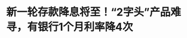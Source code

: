 <!DOCTYPE html>
<html lang="zh-CN">

<head>
    
<title>新一轮存款降息将至！“2字头”产品难寻，有银行1个月利率降4次_腾讯新闻</title>
<meta name="keywords" content="存款利率,降息,利率,存款,贷款利率,月利率,时代财经,村镇银行">
<meta name="description" content="本文来源：时代财经 作者：周梦梅市场已经在预期，新一轮存款降息将加速到来。“赶紧锁定（存款）利率，贷款利率下调，存款利率下调也快了”“2字头的存款产品，且存且珍惜” “降准降息后，存款利率怕又要新低了，哪家银行有利率高点的存款产品”……近日，时代财经注意到，有不少资金中介、银行工作人员、储户在朋友圈、...">
<meta name="author" content="腾讯网">
<meta name="copyright" content="Copyright 1998 - 2025 Tencent. All Rights Reserved">
<meta property="og:type" content="news" />

<meta property="og:title" content="新一轮存款降息将至！“2字头”产品难寻，有银行1个月利率降4次_腾讯新闻" />
<meta property="og:description" content="本文来源：时代财经 作者：周梦梅市场已经在预期，新一轮存款降息将加速到来。“赶紧锁定（存款）利率，贷款利率下调，存款利率下调也快了”“2字头的存款产品，且存且珍惜” “降准降息后，存款利率怕又要新低了，哪家银行有利率高点的存款产品”……近日，时代财经注意到，有不少资金中介、银行工作人员、储户在朋友圈、..." />
<meta property="og:url" content="https://news.qq.com/rain/a/20250512A0646C00" />
<meta property="og:image" content="https://inews.gtimg.com/news_ls/OzytP0Y07wsEGSJhh9Oy1Mj6Oa33bHBNjoZ-g0ROBB1e8AA_640330/0" />
<meta property="article:author" content="时代财经" />
<meta property="article:published_time" content="2025-05-12 19:02:29" />
<meta property="category" content="finance" />

<meta name="baidu-site-verification" content="jJeIJ5X7pP" />
    <meta charset="utf-8" />
<meta http-equiv="X-UA-Compatible" content="IE=Edge" />
<meta name="viewport" content="width=device-width, initial-scale=1, shrink-to-fit=no" />
<link rel="dns-prefetch" href="mat1.gtimg.com">
<link rel="dns-prefetch" href="i.news.qq.com">
<link rel="shortcut icon" href="https://mat1.gtimg.com/qqcdn/qqindex2021/favicon.ico">
<script nomodule="true" src="https://mat1.gtimg.com/qqcdn/qqindex2021/common-static/20240515201444/core3-37-1.min.js"></script>
<script>
  try {
    if (!window.IntersectionObserver) {
      var observerScript = document.createElement('script');
      observerScript.src = "https://mat1.gtimg.com/qqcdn/qqindex2021/common-static/20241024141058/intersection-observer-polyfill.js";
      document.head.appendChild(observerScript);
    }
  } catch (error) {}
</script>

<script>
  try {
    if (!Element.prototype.scrollTo) {
      var scrollScript = document.createElement('script');
      scrollScript.src = "https://mat1.gtimg.com/qqcdn/qqindex2021/common-static/20241025153001/scroll-behavior-polyfill.js";
      document.head.appendChild(scrollScript);
    }
  } catch (error) {}
</script>
<script>
  try {
    if ('scrollRestoration' in window.history) {
      window.history.scrollRestoration = 'manual';
    }
    window.isPcClient = Boolean(window.electron) && (
      window.navigator.userAgent.indexOf('pc-client') > 0 ||
      window.navigator.userAgent.indexOf('TencentNews') > 0
    );
  } catch {}
</script>
<script>
  try {
    if (window.isPcClient) {
      var bodyStyle = document.createElement('style');
      bodyStyle.innerText = 'body{ zoom: 0.95 }';
      document.head.appendChild(bodyStyle);
    }
  } catch {}
</script>
<script>
  window.DATA = {"url":"https://view.inews.qq.com/a/20250512A0646C00","article_id":"20250512A0646C00","article_type":"0","title":"新一轮存款降息将至！“2字头”产品难寻，有银行1个月利率降4次","desc":"本文来源：时代财经 作者：周梦梅市场已经在预期，新一轮存款降息将加速到来。“赶紧锁定（存款）利率，贷款利率下调，存款利率下调也快了”“2字头的存款产品，且存且珍惜” “降准降息后，存款利率怕又要新低了，哪家银行有利率高点的存款产品”……近日，时代财经注意到，有不少资金中介、银行工作人员、储户在朋友圈、...","iNewsRecommendLevel":1,"abstract":"本文来源：时代财经 作者：周梦梅市场已经在预期，新一轮存款降息将加速到来。“赶紧锁定（存款）利率，贷款利率下调，存款利率下调也快了”“2字头的存款产品，且存且珍惜” “降准降息后，存款利率怕又要新低了，哪家银行有利率高点的存款产品”……近日，时代财经注意到，有不少资金中介、银行工作人员、储户在朋友圈、...","catalog1":"finance","ad_channel_sign":"finance","introduction":"","media":"时代财经","media_id":"5504072","pubtime":"2025-05-12 19:02:29","comment_id":"8411202274","political":0,"cmsId":"20250512A0646C00","cms_id":"20250512A0646C00","closeAllAd":0,"closeAllFavorite":false,"originContent":{"directory":{"ai_list":null,"enable":2,"list":null},"key_points_show":["新一轮存款降息即将到来，市场预测将在二季度开启。","目前，国有大行和股份行的“2”字头存款利率产品已基本消失，利率再下调将加速向“1”字头时代迈进。","由于高息存款产品难寻，储户纷纷寻求更高利率的存款产品，存款特种兵加速出动。","4月以来，已有超30家中小银行公告降息，其中民营银行自4月初以来存款利率接连调整4次。","专家指出，本轮中小银行利率下调并非新一轮存款利率下调的先兆，而是去年第二轮降息的延续。"],"text":"\u003cdiv class=\"rich_media_content\"\u003e\u003c!--NO_AD_ERROR_5_2I1--\u003e\u003cp\u003e本文来源：时代财经 作者：周梦梅\u003c/p\u003e\u003cp\u003e市场已经在预期，新一轮存款降息将加速到来。\u003c/p\u003e\u003cp\u003e“赶紧锁定（存款）利率，贷款利率下调，存款利率下调也快了” “2字头的存款产品，且存且珍惜” “降准降息后，存款利率怕又要新低了，哪家银行有利率高点的存款产品”……近日，时代财经注意到，有不少资金中介、银行工作人员、储户在朋友圈、社交平台热议。\u003c!--NO_AD_0--\u003e\u003c!--EOP_0--\u003e\u003c/p\u003e\u003c!--PARAGRAPH_0--\u003e\u003cp\u003e风雨欲来，“存款特种兵”也加速出动。来自广东珠海的李琳（化名）近日也听到降息的风声，她了解到广东惠州某村镇银行有存款利率超2.5%的定存产品，她告诉时代财经，“周末打算过去一趟，存一部分钱。”\u003c/p\u003e\u003cp\u003e新一轮的降息已经在路上。\u003c/p\u003e\u003cp\u003e5月7日，央行行长潘功胜在国新办新闻发布会上宣布，7天期逆回购利率下调，预计将带动贷款市场报价利率（\u003c!--VERTICAL_CARD_BEGIN_0--\u003eLPR\u003c!--VERTICAL_CARD_END_0--\u003e）同步下行约0.1个百分点，还将通过利率自律机制引导商业银行下调存款利率，强化利率协同。\u003c/p\u003e\u003cp class=\"qqnews_image_desc\" style=\"color: #666; font-size: 14px; text-align: center\"\u003e \u003c!--IMG_0--\u003e 来源于：图虫创意 \u003c/p\u003e\u003cp class=\"time-article-subtitle\"\u003e\u003cstrong\u003e储户焦虑，“2”字头存款产品难寻\u003c/strong\u003e\u003c/p\u003e\u003cp\u003e“预计很快就会有新一轮存款挂牌利率的整体性下调。”资金中介王海（化名）告诉时代财经，他了解到，最快5月中旬至5月底，新一轮的降息就会从国有大行开启。\u003c/p\u003e\u003cp\u003e不过，银行工作人员表示尚未收到通知。“总的来看，存款利率目前是下降趋势。但最新一轮存款利率下调时间，目前还没确切消息。”多名银行客户经理告诉时代财经。\u003c/p\u003e\u003cp\u003e而多名市场人士预期，新一轮存款利率下调或在二季度开启。\u003c/p\u003e\u003cp\u003e\u003c!--SECURE_LINK_BEGIN_0--\u003e中信证券\u003c!--SECURE_LINK_END_0--\u003e研究团队研报指出，“从存款降息的时间规律来看，我们认为2025年二、三季度，市场很可能再度迎来存款利率调整”。招联首席研究员董希淼则进一步向时代财经表示，预计新一轮存款利率下调将于5月底或6月初开启，下调幅度在10—25个基点。\u003c!--NO_AD_1--\u003e\u003c!--EOP_1--\u003e\u003c/p\u003e\u003c!--PARAGRAPH_1--\u003e\u003cp\u003e中国邮政储蓄银行研究员娄飞鹏向时代财经分析称，目前银行业净息差处于低位。若贷款利率再一步降低，为稳定银行净息差，降低\u003c!--VERTICAL_CARD_BEGIN_1--\u003e实体经济\u003c!--VERTICAL_CARD_END_1--\u003e融资成本，提高银行服务实体经济的可持续性，需要降低银行负债成本，而存款是银行重要的负债来源，因此需要降低存款利率。\u003c!--NO_AD_2--\u003e\u003c!--EOP_2--\u003e\u003c/p\u003e\u003c!--PARAGRAPH_2--\u003e\u003cp\u003e需要注意的是，目前市场上，国有大行、股份行“2”字头的存款利率产品已基本见不到踪迹。若利率再一步下调，存款产品利率则加速向“1”字头时代迈进。\u003c/p\u003e\u003cp\u003e以三年期和五年期\u003c!--SECURE_LINK_BEGIN_1--\u003e整存整取\u003c!--SECURE_LINK_END_1--\u003e(存款)挂牌利率来看，六大国有行分别为1.50%、1.55%;\u003c!--SECURE_LINK_BEGIN_2--\u003e招商银行\u003c!--SECURE_LINK_END_2--\u003e、\u003c!--SECURE_LINK_BEGIN_3--\u003e华夏银行\u003c!--SECURE_LINK_END_3--\u003e、\u003c!--SECURE_LINK_BEGIN_4--\u003e平安银行\u003c!--SECURE_LINK_END_4--\u003e等股份行的三年期存款利率则多在1.50%-1.80%之间，五年期存款利率多在1.55%-1.85%之间。\u003c/p\u003e\u003cp\u003e融360数字科技研究院发布监测数据则显示，2025年3月，银行整存整取存款中，除了3年期平均利率为2.042%，剩下皆为“1”字头，如1年期平均利率为1.566%，2年期平均利率为1.666%，5年期平均利率为1.883%。\u003c/p\u003e\u003cp\u003e储户直呼，高息存款产品“难抢”。\u003c/p\u003e\u003cp\u003e“现在想找个年利率超2.7%的三年期存款，简直比抢限量款包包还难！我最近刷遍各大银行APP发现，不少中小银行的三年期存款利率都跌破2.5%。”李琳告诉时代财经。\u003c/p\u003e\u003cp\u003e时代财经了解到，近期有部分民营银行的高息存款产品，开启了限额模式。某民营银行的客户经理向时代财经表示，该行一款3年期的存款产品，年利率为2.6%，只能购买一次，限购15万。\u003c/p\u003e\u003cp\u003e高息存款产品难寻，叠加新一降息潮预期，存款特种兵加速出击。\u003c/p\u003e\u003cp\u003e “我打算最近去隔壁市的一家农商银行存钱，5年期存款利率可以达到2.7%，这样的利率还是通过客户经理特殊渠道申请到的。”王敏（化名）近期有一笔50万的大额存单即将到期，听到存款利率即将再次下调的风声，他四处打听哪家银行存款利率更高。\u003c/p\u003e\u003cp\u003e在王敏所在的存钱分享交流群里，来自五湖四海的储户分享各自存钱心得和攻略，但是王敏称，近日群里的讨论氛围明显更为焦虑。“这个月已见证了xx民营银行的存款利率3次下调” “xx银行，五年期存款年利率能到2.5%，抢不到额度”“3年期定期存款到期了，现在新的存款利率快较3年前打对折了”……上述言论在该群不时出现。\u003c!--NO_AD_3--\u003e\u003c!--EOP_3--\u003e\u003c/p\u003e\u003c!--PARAGRAPH_3--\u003e\u003cp class=\"time-article-subtitle\"\u003e\u003cstrong\u003e上一轮降息仍在中小银行延续\u003c/strong\u003e\u003c/p\u003e\u003cp\u003e4月以来，集中于民营银行、农商银行、村镇银行等中小银行的降息仍在持续当中。据时代财经不完全统计，4月以来，已有超30家中小银行公告降息。\u003c/p\u003e\u003cp\u003e其中，更有民营银行自4月初以来，存款利率接连调整4次。\u003c/p\u003e\u003cp\u003e5月10日，福建华通银行公告称，1天、7天存款挂牌利率调整为0.8%、1%。值得注意的是，这是华通银行1个月内第四次调降存款利率。4月10日以来，福建华通银行连续四次在官微上公告，调整部分定期存款利率。这其中，4月10日-4月21日，华通银行5年期定期存款产品的年利率便由2.9%下调至2.5%。\u003c/p\u003e\u003cp class=\"qqnews_image_desc\" style=\"color: #666; font-size: 14px; text-align: center\"\u003e \u003c!--IMG_1--\u003e 来自于华通银行官微截图 \u003c/p\u003e\u003cp\u003e值得注意的是，专家指出，本轮中小银行利率下调，并不是新一轮存款利率下调的先兆，而是去年第二轮降息的延续。\u003c/p\u003e\u003cp\u003e“4月以来，30余家中小银行主动降息，更多反映其自身负债压力缓解和业务结构调整，这与本次央行政策性降息性质不同；央行此次7天期逆回购利率下调0.1个百分点，并明确引导商业银行下调存款利率，无疑是新一轮全面存款降息的‘前兆’。”上海金融与发展实验室首席专家主任曾刚向时代财经指出。\u003c!--NO_AD_4--\u003e\u003c!--EOP_4--\u003e\u003c/p\u003e\u003c!--PARAGRAPH_4--\u003e\u003cp\u003e“这一调整实质上是去年第二轮大行存款利率下调的补降。”\u003c!--SECURE_LINK_BEGIN_5--\u003e国海证券\u003c!--SECURE_LINK_END_5--\u003e研报称，这或预示着由大行引导的新一轮存款挂牌利率下调已在路上。从历史经验来看，2023 年以来，每一轮存款降息均由国有大行率先发起。\u003c/p\u003e\u003cp\u003e曾刚还表示，这次降息具有明确的政策指向性和顶层设计特征，传导路径将更为清晰有力。央行通过利率自律机制引导，国有大行很可能率先响应政策号召，全面调整存款利率结构；中小银行则在政策压力和市场竞争下加速跟进，形成系统性降息态势。\u003c/p\u003e\u003cdiv powered-by=\"qqnews_ex-editor\"\u003e\u003c/div\u003e\u003cstyle\u003e.rich_media_content{--news-tabel-th-night-color: #444444;--news-font-day-color: #333;--news-font-night-color: #d9d9d9;--news-bottom-distance: 22px}.rich_media_content p:not([data-exeditor-arbitrary-box=image-box]){letter-spacing:.5px;line-height:30px;margin-bottom:var(--news-bottom-distance);word-wrap:break-word}.rich_media_content{color:var(--news-font-day-color);font-size:18px}@media(prefers-color-scheme:dark){body:not([data-weui-theme=light]):not([dark-mode-disable=true]) .rich_media_content p:not([data-exeditor-arbitrary-box=image-box]){letter-spacing:.5px;line-height:30px;margin-bottom:var(--news-bottom-distance);word-wrap:break-word}body:not([data-weui-theme=light]):not([dark-mode-disable=true]) .rich_media_content{color:var(--news-font-night-color)}}.data_color_scheme_dark .rich_media_content p:not([data-exeditor-arbitrary-box=image-box]){letter-spacing:.5px;line-height:30px;margin-bottom:var(--news-bottom-distance);word-wrap:break-word}.data_color_scheme_dark .rich_media_content{color:var(--news-font-night-color)}.data_color_scheme_dark .rich_media_content{font-size:18px}.rich_media_content p[data-exeditor-arbitrary-box=image-box]{margin-bottom:11px}.rich_media_content\u003ediv:not(.qnt-video),.rich_media_content\u003esection{margin-bottom:var(--news-bottom-distance)}.rich_media_content hr{margin-bottom:var(--news-bottom-distance)}.rich_media_content .link_list{margin:0;margin-top:20px;min-height:0!important}.rich_media_content blockquote{background:#f9f9f9;border-left:6px solid #ccc;margin:1.5em 10px;padding:.5em 10px}.rich_media_content blockquote p{margin-bottom:0!important}.data_color_scheme_dark .rich_media_content blockquote{background:#323232}@media(prefers-color-scheme:dark){body:not([data-weui-theme=light]):not([dark-mode-disable=true]) .rich_media_content blockquote{background:#323232}}.rich_media_content ol[data-ex-list]{--ol-start: 1;--ol-list-style-type: decimal;list-style-type:none;counter-reset:olCounter calc(var(--ol-start,1) - 1);position:relative}.rich_media_content ol[data-ex-list]\u003eli\u003e:first-child::before{content:counter(olCounter,var(--ol-list-style-type)) '. ';counter-increment:olCounter;font-variant-numeric:tabular-nums;display:inline-block}.rich_media_content ul[data-ex-list]{--ul-list-style-type: circle;list-style-type:none;position:relative}.rich_media_content ul[data-ex-list].nonUnicode-list-style-type\u003eli\u003e:first-child::before{content:var(--ul-list-style-type) ' ';font-variant-numeric:tabular-nums;display:inline-block;transform:scale(0.5)}.rich_media_content ul[data-ex-list].unicode-list-style-type\u003eli\u003e:first-child::before{content:var(--ul-list-style-type) ' ';font-variant-numeric:tabular-nums;display:inline-block;transform:scale(0.8)}.rich_media_content ol:not([data-ex-list]){padding-left:revert}.rich_media_content ul:not([data-ex-list]){padding-left:revert}.rich_media_content table{display:table;border-collapse:collapse;margin-bottom:var(--news-bottom-distance)}.rich_media_content table th,.rich_media_content table td{word-wrap:break-word;border:1px solid #ddd;white-space:nowrap;padding:2px 5px}.rich_media_content table th{font-weight:700;background-color:#f0f0f0;text-align:left}.rich_media_content table p{margin-bottom:0!important}.data_color_scheme_dark .rich_media_content table th{background:var(--news-tabel-th-night-color)}@media(prefers-color-scheme:dark){body:not([data-weui-theme=light]):not([dark-mode-disable=true]) .rich_media_content table th{background:var(--news-tabel-th-night-color)}}.rich_media_content .qqnews_image_desc,.rich_media_content p[type=om-image-desc]{line-height:20px!important;text-align:center!important;font-size:14px!important;color:#666!important}.rich_media_content div[data-exeditor-arbitrary-box=wrap]:not([data-exeditor-arbitrary-box-special-style]){max-width:100%}.rich_media_content .qqnews-content{--wmfont: 0;--wmcolor: transparent;font-size:var(--wmfont);color:var(--wmcolor);line-height:var(--wmfont)!important;margin-bottom:var(--wmfont)!important}.rich_media_content .qqnews_sign_emphasis{background:#f7f7f7}.rich_media_content .qqnews_sign_emphasis ol{word-wrap:break-word;border:none;color:#5c5c5c;line-height:28px;list-style:none;margin:14px 0 6px;padding:16px 15px 4px}.rich_media_content .qqnews_sign_emphasis p{margin-bottom:12px!important}.rich_media_content .qqnews_sign_emphasis ol\u003eli\u003ep{padding-left:30px}.rich_media_content .qqnews_sign_emphasis ol\u003eli{list-style:none}.rich_media_content .qqnews_sign_emphasis ol\u003eli\u003ep:first-child::before{margin-left:-30px;content:counter(olCounter,decimal) ''!important;counter-increment:olCounter!important;font-variant-numeric:tabular-nums!important;background:#37f;border-radius:2px;color:#fff;font-size:15px;font-style:normal;text-align:center;line-height:18px;width:18px;height:18px;margin-right:12px;position:relative;top:-1px}.data_color_scheme_dark .rich_media_content .qqnews_sign_emphasis{background:#262626}.data_color_scheme_dark .rich_media_content .qqnews_sign_emphasis ol\u003eli\u003ep{color:#a9a9a9}@media(prefers-color-scheme:dark){body:not([data-weui-theme=light]):not([dark-mode-disable=true]) .rich_media_content .qqnews_sign_emphasis{background:#262626}body:not([data-weui-theme=light]):not([dark-mode-disable=true]) .rich_media_content .qqnews_sign_emphasis ol\u003eli\u003ep{color:#a9a9a9}}.rich_media_content h1,.rich_media_content h2,.rich_media_content h3,.rich_media_content h4,.rich_media_content h5,.rich_media_content h6{margin-bottom:var(--news-bottom-distance);font-weight:700}.rich_media_content h1{font-size:20px}.rich_media_content h2,.rich_media_content h3{font-size:19px}.rich_media_content h4,.rich_media_content h5,.rich_media_content h6{font-size:18px}.rich_media_content li:empty{display:none}.rich_media_content ul,.rich_media_content ol{margin-bottom:var(--news-bottom-distance)}.rich_media_content div\u003ep:only-child{margin-bottom:0!important}.rich_media_content .cms-cke-widget-title-wrap p{margin-bottom:0!important}\u003c/style\u003e\u003c/div\u003e","version":"v2"},"originAttribute":{"IMG_0":{"bigOrigUrl":"https://inews.gtimg.com/om_bt/O2SrBu2aR7_Ev387R1Zep_Qam5zDEI_Ch-kt2huOQj_0IAA/0","compressUrl":"https://inews.gtimg.com/om_bt/O2SrBu2aR7_Ev387R1Zep_Qam5zDEI_Ch-kt2huOQj_0IAA/641","desc":"","fullPic":"1","height":428,"imgurl0":"https://inews.gtimg.com/om_bt/O2SrBu2aR7_Ev387R1Zep_Qam5zDEI_Ch-kt2huOQj_0IAA/0","imgurl1000":"https://inews.gtimg.com/om_bt/O2SrBu2aR7_Ev387R1Zep_Qam5zDEI_Ch-kt2huOQj_0IAA/1000","islong":0,"origUrl":"https://inews.gtimg.com/om_bt/O2SrBu2aR7_Ev387R1Zep_Qam5zDEI_Ch-kt2huOQj_0IAA/641","size":205,"style":"display: inline-block; max-width: 100%; width: 960px","thumb":"https://inews.gtimg.com/om_bt/O2SrBu2aR7_Ev387R1Zep_Qam5zDEI_Ch-kt2huOQj_0IAA_181x181s/0","url":"https://inews.gtimg.com/om_bt/O2SrBu2aR7_Ev387R1Zep_Qam5zDEI_Ch-kt2huOQj_0IAA/641","width":641},"IMG_1":{"bigOrigUrl":"https://inews.gtimg.com/om_bt/Otf8jfIWI6rHi1dMgHbDaROpKTnH5zdr70EAQH-i4mDAkAA/0","compressUrl":"https://inews.gtimg.com/om_bt/Otf8jfIWI6rHi1dMgHbDaROpKTnH5zdr70EAQH-i4mDAkAA/641","desc":"","fullPic":"1","height":930,"imgurl0":"https://inews.gtimg.com/om_bt/Otf8jfIWI6rHi1dMgHbDaROpKTnH5zdr70EAQH-i4mDAkAA/0","imgurl1000":"https://inews.gtimg.com/om_bt/Otf8jfIWI6rHi1dMgHbDaROpKTnH5zdr70EAQH-i4mDAkAA/1000","islong":0,"origUrl":"https://inews.gtimg.com/om_bt/Otf8jfIWI6rHi1dMgHbDaROpKTnH5zdr70EAQH-i4mDAkAA/641","size":482,"style":"display: inline-block; max-width: 100%; width: 960px","thumb":"https://inews.gtimg.com/om_bt/Otf8jfIWI6rHi1dMgHbDaROpKTnH5zdr70EAQH-i4mDAkAA_181x181s/0","url":"https://inews.gtimg.com/om_bt/Otf8jfIWI6rHi1dMgHbDaROpKTnH5zdr70EAQH-i4mDAkAA/641","width":641},"SECURE_LINK_BEGIN_0":{"cms_orig_info":{"desc":"中信证券","trust_level":1,"type":"huaci_stock","url":"https://wzq.tenpay.com/mm/detail?type=1\u0026scode=600030\u0026stat_data=Ozm00p000n006"},"desc":"中信证券","trust_level":1,"type":"huaci_stock","url":"https://wzq.tenpay.com/mm/detail?type=1\u0026scode=600030\u0026stat_data=Ozm00p000n006"},"SECURE_LINK_BEGIN_2":{"cms_orig_info":{"desc":"招商银行","trust_level":1,"type":"huaci_stock","url":"https://wzq.tenpay.com/mm/detail?type=1\u0026scode=600036\u0026stat_data=Ozm00p000n006"},"desc":"招商银行","trust_level":1,"type":"huaci_stock","url":"https://wzq.tenpay.com/mm/detail?type=1\u0026scode=600036\u0026stat_data=Ozm00p000n006"},"SECURE_LINK_BEGIN_3":{"cms_orig_info":{"desc":"华夏银行","trust_level":1,"type":"huaci_stock","url":"https://wzq.tenpay.com/mm/detail?type=1\u0026scode=600015\u0026stat_data=Ozm00p000n006"},"desc":"华夏银行","trust_level":1,"type":"huaci_stock","url":"https://wzq.tenpay.com/mm/detail?type=1\u0026scode=600015\u0026stat_data=Ozm00p000n006"},"SECURE_LINK_BEGIN_4":{"cms_orig_info":{"desc":"平安银行","trust_level":1,"type":"huaci_stock","url":"https://wzq.tenpay.com/mm/detail?type=0\u0026scode=000001\u0026stat_data=Ozm00p000n006"},"desc":"平安银行","trust_level":1,"type":"huaci_stock","url":"https://wzq.tenpay.com/mm/detail?type=0\u0026scode=000001\u0026stat_data=Ozm00p000n006"},"SECURE_LINK_BEGIN_5":{"cms_orig_info":{"desc":"国海证券","trust_level":1,"type":"huaci_stock","url":"https://wzq.tenpay.com/mm/detail?type=0\u0026scode=000750\u0026stat_data=Ozm00p000n006"},"desc":"国海证券","trust_level":1,"type":"huaci_stock","url":"https://wzq.tenpay.com/mm/detail?type=0\u0026scode=000750\u0026stat_data=Ozm00p000n006"},"SECURE_LINK_END_0":{"trust_level":1},"SECURE_LINK_END_2":{"trust_level":1},"SECURE_LINK_END_3":{"trust_level":1},"SECURE_LINK_END_4":{"trust_level":1},"SECURE_LINK_END_5":{"trust_level":1},"VERTICAL_CARD_BEGIN_0":{"a_version":"21_android_7.4.57","desc":"LPR","detail_url":"qqnews://article_9528?act=ai_chat\u0026vertical_card_type=ai\u0026vertical_card_desc=LPR\u0026a_version=21_android_7.4.57\u0026i_version=11.0_qqnews_7.4.70","i_version":"11.0_qqnews_7.4.70","previous_context":"利率超2.5%的定存产品，她告诉时代财经，“周末打算过去一趟，存一部分钱。”新一轮的降息已经在路上。5月7日，央行行长潘功胜在国新办新闻发布会上宣布，7天期逆回购利率下调，预计将带动贷款市场报价利率（","subsequent_context":"）同步下行约0.1个百分点，还将通过利率自律机制引导商业银行下调存款利率，强化利率协同。  来源于：图虫创意 储户焦虑，“2”字头存款产品难寻“预计很快就会有新一轮存款挂牌利率的整体性下调。”资金中介","type":"ai","url":"qqnews://article_9528?act=ai_chat\u0026vertical_card_type=ai\u0026vertical_card_desc=LPR\u0026jumpinfo=%7B%22scene%22%3A%22algo_scribe_words%22%2C%22sentence%22%3A%22LPR%22%2C%22sentenceContext%22%3A%22%E5%88%A9%E7%8E%87%E8%B6%852.5%25%E7%9A%84%E5%AE%9A%E5%AD%98%E4%BA%A7%E5%93%81%EF%BC%8C%E5%A5%B9%E5%91%8A%E8%AF%89%E6%97%B6%E4%BB%A3%E8%B4%A2%E7%BB%8F%EF%BC%8C%E2%80%9C%E5%91%A8%E6%9C%AB%E6%89%93%E7%AE%97%E8%BF%87%E5%8E%BB%E4%B8%80%E8%B6%9F%EF%BC%8C%E5%AD%98%E4%B8%80%E9%83%A8%E5%88%86%E9%92%B1%E3%80%82%E2%80%9D%E6%96%B0%E4%B8%80%E8%BD%AE%E7%9A%84%E9%99%8D%E6%81%AF%E5%B7%B2%E7%BB%8F%E5%9C%A8%E8%B7%AF%E4%B8%8A%E3%80%825%E6%9C%887%E6%97%A5%EF%BC%8C%E5%A4%AE%E8%A1%8C%E8%A1%8C%E9%95%BF%E6%BD%98%E5%8A%9F%E8%83%9C%E5%9C%A8%E5%9B%BD%E6%96%B0%E5%8A%9E%E6%96%B0%E9%97%BB%E5%8F%91%E5%B8%83%E4%BC%9A%E4%B8%8A%E5%AE%A3%E5%B8%83%EF%BC%8C7%E5%A4%A9%E6%9C%9F%E9%80%86%E5%9B%9E%E8%B4%AD%E5%88%A9%E7%8E%87%E4%B8%8B%E8%B0%83%EF%BC%8C%E9%A2%84%E8%AE%A1%E5%B0%86%E5%B8%A6%E5%8A%A8%E8%B4%B7%E6%AC%BE%E5%B8%82%E5%9C%BA%E6%8A%A5%E4%BB%B7%E5%88%A9%E7%8E%87%EF%BC%88%7BLPR%7D%EF%BC%89%E5%90%8C%E6%AD%A5%E4%B8%8B%E8%A1%8C%E7%BA%A60.1%E4%B8%AA%E7%99%BE%E5%88%86%E7%82%B9%EF%BC%8C%E8%BF%98%E5%B0%86%E9%80%9A%E8%BF%87%E5%88%A9%E7%8E%87%E8%87%AA%E5%BE%8B%E6%9C%BA%E5%88%B6%E5%BC%95%E5%AF%BC%E5%95%86%E4%B8%9A%E9%93%B6%E8%A1%8C%E4%B8%8B%E8%B0%83%E5%AD%98%E6%AC%BE%E5%88%A9%E7%8E%87%EF%BC%8C%E5%BC%BA%E5%8C%96%E5%88%A9%E7%8E%87%E5%8D%8F%E5%90%8C%E3%80%82++%E6%9D%A5%E6%BA%90%E4%BA%8E%EF%BC%9A%E5%9B%BE%E8%99%AB%E5%88%9B%E6%84%8F+%E5%82%A8%E6%88%B7%E7%84%A6%E8%99%91%EF%BC%8C%E2%80%9C2%E2%80%9D%E5%AD%97%E5%A4%B4%E5%AD%98%E6%AC%BE%E4%BA%A7%E5%93%81%E9%9A%BE%E5%AF%BB%E2%80%9C%E9%A2%84%E8%AE%A1%E5%BE%88%E5%BF%AB%E5%B0%B1%E4%BC%9A%E6%9C%89%E6%96%B0%E4%B8%80%E8%BD%AE%E5%AD%98%E6%AC%BE%E6%8C%82%E7%89%8C%E5%88%A9%E7%8E%87%E7%9A%84%E6%95%B4%E4%BD%93%E6%80%A7%E4%B8%8B%E8%B0%83%E3%80%82%E2%80%9D%E8%B5%84%E9%87%91%E4%B8%AD%E4%BB%8B%22%2C%22source%22%3A%22article_sharepage_scribewords%22%7D","urls":{"qqcom":{"pc_url":"qqnews://article_9528?act=ai_chat\u0026vertical_card_type=ai\u0026vertical_card_desc=LPR\u0026jumpinfo=%7B%22scene%22%3A%22algo_scribe_words%22%2C%22sentence%22%3A%22LPR%22%2C%22sentenceContext%22%3A%22%E5%88%A9%E7%8E%87%E8%B6%852.5%25%E7%9A%84%E5%AE%9A%E5%AD%98%E4%BA%A7%E5%93%81%EF%BC%8C%E5%A5%B9%E5%91%8A%E8%AF%89%E6%97%B6%E4%BB%A3%E8%B4%A2%E7%BB%8F%EF%BC%8C%E2%80%9C%E5%91%A8%E6%9C%AB%E6%89%93%E7%AE%97%E8%BF%87%E5%8E%BB%E4%B8%80%E8%B6%9F%EF%BC%8C%E5%AD%98%E4%B8%80%E9%83%A8%E5%88%86%E9%92%B1%E3%80%82%E2%80%9D%E6%96%B0%E4%B8%80%E8%BD%AE%E7%9A%84%E9%99%8D%E6%81%AF%E5%B7%B2%E7%BB%8F%E5%9C%A8%E8%B7%AF%E4%B8%8A%E3%80%825%E6%9C%887%E6%97%A5%EF%BC%8C%E5%A4%AE%E8%A1%8C%E8%A1%8C%E9%95%BF%E6%BD%98%E5%8A%9F%E8%83%9C%E5%9C%A8%E5%9B%BD%E6%96%B0%E5%8A%9E%E6%96%B0%E9%97%BB%E5%8F%91%E5%B8%83%E4%BC%9A%E4%B8%8A%E5%AE%A3%E5%B8%83%EF%BC%8C7%E5%A4%A9%E6%9C%9F%E9%80%86%E5%9B%9E%E8%B4%AD%E5%88%A9%E7%8E%87%E4%B8%8B%E8%B0%83%EF%BC%8C%E9%A2%84%E8%AE%A1%E5%B0%86%E5%B8%A6%E5%8A%A8%E8%B4%B7%E6%AC%BE%E5%B8%82%E5%9C%BA%E6%8A%A5%E4%BB%B7%E5%88%A9%E7%8E%87%EF%BC%88%7BLPR%7D%EF%BC%89%E5%90%8C%E6%AD%A5%E4%B8%8B%E8%A1%8C%E7%BA%A60.1%E4%B8%AA%E7%99%BE%E5%88%86%E7%82%B9%EF%BC%8C%E8%BF%98%E5%B0%86%E9%80%9A%E8%BF%87%E5%88%A9%E7%8E%87%E8%87%AA%E5%BE%8B%E6%9C%BA%E5%88%B6%E5%BC%95%E5%AF%BC%E5%95%86%E4%B8%9A%E9%93%B6%E8%A1%8C%E4%B8%8B%E8%B0%83%E5%AD%98%E6%AC%BE%E5%88%A9%E7%8E%87%EF%BC%8C%E5%BC%BA%E5%8C%96%E5%88%A9%E7%8E%87%E5%8D%8F%E5%90%8C%E3%80%82++%E6%9D%A5%E6%BA%90%E4%BA%8E%EF%BC%9A%E5%9B%BE%E8%99%AB%E5%88%9B%E6%84%8F+%E5%82%A8%E6%88%B7%E7%84%A6%E8%99%91%EF%BC%8C%E2%80%9C2%E2%80%9D%E5%AD%97%E5%A4%B4%E5%AD%98%E6%AC%BE%E4%BA%A7%E5%93%81%E9%9A%BE%E5%AF%BB%E2%80%9C%E9%A2%84%E8%AE%A1%E5%BE%88%E5%BF%AB%E5%B0%B1%E4%BC%9A%E6%9C%89%E6%96%B0%E4%B8%80%E8%BD%AE%E5%AD%98%E6%AC%BE%E6%8C%82%E7%89%8C%E5%88%A9%E7%8E%87%E7%9A%84%E6%95%B4%E4%BD%93%E6%80%A7%E4%B8%8B%E8%B0%83%E3%80%82%E2%80%9D%E8%B5%84%E9%87%91%E4%B8%AD%E4%BB%8B%22%2C%22source%22%3A%22article_sharepage_scribewords%22%7D"},"web":{"h5_url":"qqnews://article_9528?act=ai_chat\u0026vertical_card_type=ai\u0026vertical_card_desc=LPR\u0026jumpinfo=%7B%22scene%22%3A%22algo_scribe_words%22%2C%22sentence%22%3A%22LPR%22%2C%22sentenceContext%22%3A%22%E5%88%A9%E7%8E%87%E8%B6%852.5%25%E7%9A%84%E5%AE%9A%E5%AD%98%E4%BA%A7%E5%93%81%EF%BC%8C%E5%A5%B9%E5%91%8A%E8%AF%89%E6%97%B6%E4%BB%A3%E8%B4%A2%E7%BB%8F%EF%BC%8C%E2%80%9C%E5%91%A8%E6%9C%AB%E6%89%93%E7%AE%97%E8%BF%87%E5%8E%BB%E4%B8%80%E8%B6%9F%EF%BC%8C%E5%AD%98%E4%B8%80%E9%83%A8%E5%88%86%E9%92%B1%E3%80%82%E2%80%9D%E6%96%B0%E4%B8%80%E8%BD%AE%E7%9A%84%E9%99%8D%E6%81%AF%E5%B7%B2%E7%BB%8F%E5%9C%A8%E8%B7%AF%E4%B8%8A%E3%80%825%E6%9C%887%E6%97%A5%EF%BC%8C%E5%A4%AE%E8%A1%8C%E8%A1%8C%E9%95%BF%E6%BD%98%E5%8A%9F%E8%83%9C%E5%9C%A8%E5%9B%BD%E6%96%B0%E5%8A%9E%E6%96%B0%E9%97%BB%E5%8F%91%E5%B8%83%E4%BC%9A%E4%B8%8A%E5%AE%A3%E5%B8%83%EF%BC%8C7%E5%A4%A9%E6%9C%9F%E9%80%86%E5%9B%9E%E8%B4%AD%E5%88%A9%E7%8E%87%E4%B8%8B%E8%B0%83%EF%BC%8C%E9%A2%84%E8%AE%A1%E5%B0%86%E5%B8%A6%E5%8A%A8%E8%B4%B7%E6%AC%BE%E5%B8%82%E5%9C%BA%E6%8A%A5%E4%BB%B7%E5%88%A9%E7%8E%87%EF%BC%88%7BLPR%7D%EF%BC%89%E5%90%8C%E6%AD%A5%E4%B8%8B%E8%A1%8C%E7%BA%A60.1%E4%B8%AA%E7%99%BE%E5%88%86%E7%82%B9%EF%BC%8C%E8%BF%98%E5%B0%86%E9%80%9A%E8%BF%87%E5%88%A9%E7%8E%87%E8%87%AA%E5%BE%8B%E6%9C%BA%E5%88%B6%E5%BC%95%E5%AF%BC%E5%95%86%E4%B8%9A%E9%93%B6%E8%A1%8C%E4%B8%8B%E8%B0%83%E5%AD%98%E6%AC%BE%E5%88%A9%E7%8E%87%EF%BC%8C%E5%BC%BA%E5%8C%96%E5%88%A9%E7%8E%87%E5%8D%8F%E5%90%8C%E3%80%82++%E6%9D%A5%E6%BA%90%E4%BA%8E%EF%BC%9A%E5%9B%BE%E8%99%AB%E5%88%9B%E6%84%8F+%E5%82%A8%E6%88%B7%E7%84%A6%E8%99%91%EF%BC%8C%E2%80%9C2%E2%80%9D%E5%AD%97%E5%A4%B4%E5%AD%98%E6%AC%BE%E4%BA%A7%E5%93%81%E9%9A%BE%E5%AF%BB%E2%80%9C%E9%A2%84%E8%AE%A1%E5%BE%88%E5%BF%AB%E5%B0%B1%E4%BC%9A%E6%9C%89%E6%96%B0%E4%B8%80%E8%BD%AE%E5%AD%98%E6%AC%BE%E6%8C%82%E7%89%8C%E5%88%A9%E7%8E%87%E7%9A%84%E6%95%B4%E4%BD%93%E6%80%A7%E4%B8%8B%E8%B0%83%E3%80%82%E2%80%9D%E8%B5%84%E9%87%91%E4%B8%AD%E4%BB%8B%22%2C%22source%22%3A%22article_sharepage_scribewords%22%7D"}}},"VERTICAL_CARD_BEGIN_1":{"a_version":"21_android_7.4.57","desc":"实体经济","detail_url":"qqnews://article_9528?act=ai_chat\u0026vertical_card_type=ai\u0026vertical_card_desc=%E5%AE%9E%E4%BD%93%E7%BB%8F%E6%B5%8E\u0026a_version=21_android_7.4.57\u0026i_version=11.0_qqnews_7.4.70","i_version":"11.0_qqnews_7.4.70","previous_context":"财经表示，预计新一轮存款利率下调将于5月底或6月初开启，下调幅度在10—25个基点。中国邮政储蓄银行研究员娄飞鹏向时代财经分析称，目前银行业净息差处于低位。若贷款利率再一步降低，为稳定银行净息差，降低","subsequent_context":"融资成本，提高银行服务实体经济的可持续性，需要降低银行负债成本，而存款是银行重要的负债来源，因此需要降低存款利率。需要注意的是，目前市场上，国有大行、股份行“2”字头的存款利率产品已基本见不到踪迹。若","type":"ai","url":"qqnews://article_9528?act=ai_chat\u0026vertical_card_type=ai\u0026vertical_card_desc=%E5%AE%9E%E4%BD%93%E7%BB%8F%E6%B5%8E\u0026jumpinfo=%7B%22scene%22%3A%22algo_scribe_words%22%2C%22sentence%22%3A%22%E5%AE%9E%E4%BD%93%E7%BB%8F%E6%B5%8E%22%2C%22sentenceContext%22%3A%22%E8%B4%A2%E7%BB%8F%E8%A1%A8%E7%A4%BA%EF%BC%8C%E9%A2%84%E8%AE%A1%E6%96%B0%E4%B8%80%E8%BD%AE%E5%AD%98%E6%AC%BE%E5%88%A9%E7%8E%87%E4%B8%8B%E8%B0%83%E5%B0%86%E4%BA%8E5%E6%9C%88%E5%BA%95%E6%88%966%E6%9C%88%E5%88%9D%E5%BC%80%E5%90%AF%EF%BC%8C%E4%B8%8B%E8%B0%83%E5%B9%85%E5%BA%A6%E5%9C%A810%E2%80%9425%E4%B8%AA%E5%9F%BA%E7%82%B9%E3%80%82%E4%B8%AD%E5%9B%BD%E9%82%AE%E6%94%BF%E5%82%A8%E8%93%84%E9%93%B6%E8%A1%8C%E7%A0%94%E7%A9%B6%E5%91%98%E5%A8%84%E9%A3%9E%E9%B9%8F%E5%90%91%E6%97%B6%E4%BB%A3%E8%B4%A2%E7%BB%8F%E5%88%86%E6%9E%90%E7%A7%B0%EF%BC%8C%E7%9B%AE%E5%89%8D%E9%93%B6%E8%A1%8C%E4%B8%9A%E5%87%80%E6%81%AF%E5%B7%AE%E5%A4%84%E4%BA%8E%E4%BD%8E%E4%BD%8D%E3%80%82%E8%8B%A5%E8%B4%B7%E6%AC%BE%E5%88%A9%E7%8E%87%E5%86%8D%E4%B8%80%E6%AD%A5%E9%99%8D%E4%BD%8E%EF%BC%8C%E4%B8%BA%E7%A8%B3%E5%AE%9A%E9%93%B6%E8%A1%8C%E5%87%80%E6%81%AF%E5%B7%AE%EF%BC%8C%E9%99%8D%E4%BD%8E%7B%E5%AE%9E%E4%BD%93%E7%BB%8F%E6%B5%8E%7D%E8%9E%8D%E8%B5%84%E6%88%90%E6%9C%AC%EF%BC%8C%E6%8F%90%E9%AB%98%E9%93%B6%E8%A1%8C%E6%9C%8D%E5%8A%A1%E5%AE%9E%E4%BD%93%E7%BB%8F%E6%B5%8E%E7%9A%84%E5%8F%AF%E6%8C%81%E7%BB%AD%E6%80%A7%EF%BC%8C%E9%9C%80%E8%A6%81%E9%99%8D%E4%BD%8E%E9%93%B6%E8%A1%8C%E8%B4%9F%E5%80%BA%E6%88%90%E6%9C%AC%EF%BC%8C%E8%80%8C%E5%AD%98%E6%AC%BE%E6%98%AF%E9%93%B6%E8%A1%8C%E9%87%8D%E8%A6%81%E7%9A%84%E8%B4%9F%E5%80%BA%E6%9D%A5%E6%BA%90%EF%BC%8C%E5%9B%A0%E6%AD%A4%E9%9C%80%E8%A6%81%E9%99%8D%E4%BD%8E%E5%AD%98%E6%AC%BE%E5%88%A9%E7%8E%87%E3%80%82%E9%9C%80%E8%A6%81%E6%B3%A8%E6%84%8F%E7%9A%84%E6%98%AF%EF%BC%8C%E7%9B%AE%E5%89%8D%E5%B8%82%E5%9C%BA%E4%B8%8A%EF%BC%8C%E5%9B%BD%E6%9C%89%E5%A4%A7%E8%A1%8C%E3%80%81%E8%82%A1%E4%BB%BD%E8%A1%8C%E2%80%9C2%E2%80%9D%E5%AD%97%E5%A4%B4%E7%9A%84%E5%AD%98%E6%AC%BE%E5%88%A9%E7%8E%87%E4%BA%A7%E5%93%81%E5%B7%B2%E5%9F%BA%E6%9C%AC%E8%A7%81%E4%B8%8D%E5%88%B0%E8%B8%AA%E8%BF%B9%E3%80%82%E8%8B%A5%22%2C%22source%22%3A%22article_sharepage_scribewords%22%7D","urls":{"qqcom":{"pc_url":"qqnews://article_9528?act=ai_chat\u0026vertical_card_type=ai\u0026vertical_card_desc=%E5%AE%9E%E4%BD%93%E7%BB%8F%E6%B5%8E\u0026jumpinfo=%7B%22scene%22%3A%22algo_scribe_words%22%2C%22sentence%22%3A%22%E5%AE%9E%E4%BD%93%E7%BB%8F%E6%B5%8E%22%2C%22sentenceContext%22%3A%22%E8%B4%A2%E7%BB%8F%E8%A1%A8%E7%A4%BA%EF%BC%8C%E9%A2%84%E8%AE%A1%E6%96%B0%E4%B8%80%E8%BD%AE%E5%AD%98%E6%AC%BE%E5%88%A9%E7%8E%87%E4%B8%8B%E8%B0%83%E5%B0%86%E4%BA%8E5%E6%9C%88%E5%BA%95%E6%88%966%E6%9C%88%E5%88%9D%E5%BC%80%E5%90%AF%EF%BC%8C%E4%B8%8B%E8%B0%83%E5%B9%85%E5%BA%A6%E5%9C%A810%E2%80%9425%E4%B8%AA%E5%9F%BA%E7%82%B9%E3%80%82%E4%B8%AD%E5%9B%BD%E9%82%AE%E6%94%BF%E5%82%A8%E8%93%84%E9%93%B6%E8%A1%8C%E7%A0%94%E7%A9%B6%E5%91%98%E5%A8%84%E9%A3%9E%E9%B9%8F%E5%90%91%E6%97%B6%E4%BB%A3%E8%B4%A2%E7%BB%8F%E5%88%86%E6%9E%90%E7%A7%B0%EF%BC%8C%E7%9B%AE%E5%89%8D%E9%93%B6%E8%A1%8C%E4%B8%9A%E5%87%80%E6%81%AF%E5%B7%AE%E5%A4%84%E4%BA%8E%E4%BD%8E%E4%BD%8D%E3%80%82%E8%8B%A5%E8%B4%B7%E6%AC%BE%E5%88%A9%E7%8E%87%E5%86%8D%E4%B8%80%E6%AD%A5%E9%99%8D%E4%BD%8E%EF%BC%8C%E4%B8%BA%E7%A8%B3%E5%AE%9A%E9%93%B6%E8%A1%8C%E5%87%80%E6%81%AF%E5%B7%AE%EF%BC%8C%E9%99%8D%E4%BD%8E%7B%E5%AE%9E%E4%BD%93%E7%BB%8F%E6%B5%8E%7D%E8%9E%8D%E8%B5%84%E6%88%90%E6%9C%AC%EF%BC%8C%E6%8F%90%E9%AB%98%E9%93%B6%E8%A1%8C%E6%9C%8D%E5%8A%A1%E5%AE%9E%E4%BD%93%E7%BB%8F%E6%B5%8E%E7%9A%84%E5%8F%AF%E6%8C%81%E7%BB%AD%E6%80%A7%EF%BC%8C%E9%9C%80%E8%A6%81%E9%99%8D%E4%BD%8E%E9%93%B6%E8%A1%8C%E8%B4%9F%E5%80%BA%E6%88%90%E6%9C%AC%EF%BC%8C%E8%80%8C%E5%AD%98%E6%AC%BE%E6%98%AF%E9%93%B6%E8%A1%8C%E9%87%8D%E8%A6%81%E7%9A%84%E8%B4%9F%E5%80%BA%E6%9D%A5%E6%BA%90%EF%BC%8C%E5%9B%A0%E6%AD%A4%E9%9C%80%E8%A6%81%E9%99%8D%E4%BD%8E%E5%AD%98%E6%AC%BE%E5%88%A9%E7%8E%87%E3%80%82%E9%9C%80%E8%A6%81%E6%B3%A8%E6%84%8F%E7%9A%84%E6%98%AF%EF%BC%8C%E7%9B%AE%E5%89%8D%E5%B8%82%E5%9C%BA%E4%B8%8A%EF%BC%8C%E5%9B%BD%E6%9C%89%E5%A4%A7%E8%A1%8C%E3%80%81%E8%82%A1%E4%BB%BD%E8%A1%8C%E2%80%9C2%E2%80%9D%E5%AD%97%E5%A4%B4%E7%9A%84%E5%AD%98%E6%AC%BE%E5%88%A9%E7%8E%87%E4%BA%A7%E5%93%81%E5%B7%B2%E5%9F%BA%E6%9C%AC%E8%A7%81%E4%B8%8D%E5%88%B0%E8%B8%AA%E8%BF%B9%E3%80%82%E8%8B%A5%22%2C%22source%22%3A%22article_sharepage_scribewords%22%7D"},"web":{"h5_url":"qqnews://article_9528?act=ai_chat\u0026vertical_card_type=ai\u0026vertical_card_desc=%E5%AE%9E%E4%BD%93%E7%BB%8F%E6%B5%8E\u0026jumpinfo=%7B%22scene%22%3A%22algo_scribe_words%22%2C%22sentence%22%3A%22%E5%AE%9E%E4%BD%93%E7%BB%8F%E6%B5%8E%22%2C%22sentenceContext%22%3A%22%E8%B4%A2%E7%BB%8F%E8%A1%A8%E7%A4%BA%EF%BC%8C%E9%A2%84%E8%AE%A1%E6%96%B0%E4%B8%80%E8%BD%AE%E5%AD%98%E6%AC%BE%E5%88%A9%E7%8E%87%E4%B8%8B%E8%B0%83%E5%B0%86%E4%BA%8E5%E6%9C%88%E5%BA%95%E6%88%966%E6%9C%88%E5%88%9D%E5%BC%80%E5%90%AF%EF%BC%8C%E4%B8%8B%E8%B0%83%E5%B9%85%E5%BA%A6%E5%9C%A810%E2%80%9425%E4%B8%AA%E5%9F%BA%E7%82%B9%E3%80%82%E4%B8%AD%E5%9B%BD%E9%82%AE%E6%94%BF%E5%82%A8%E8%93%84%E9%93%B6%E8%A1%8C%E7%A0%94%E7%A9%B6%E5%91%98%E5%A8%84%E9%A3%9E%E9%B9%8F%E5%90%91%E6%97%B6%E4%BB%A3%E8%B4%A2%E7%BB%8F%E5%88%86%E6%9E%90%E7%A7%B0%EF%BC%8C%E7%9B%AE%E5%89%8D%E9%93%B6%E8%A1%8C%E4%B8%9A%E5%87%80%E6%81%AF%E5%B7%AE%E5%A4%84%E4%BA%8E%E4%BD%8E%E4%BD%8D%E3%80%82%E8%8B%A5%E8%B4%B7%E6%AC%BE%E5%88%A9%E7%8E%87%E5%86%8D%E4%B8%80%E6%AD%A5%E9%99%8D%E4%BD%8E%EF%BC%8C%E4%B8%BA%E7%A8%B3%E5%AE%9A%E9%93%B6%E8%A1%8C%E5%87%80%E6%81%AF%E5%B7%AE%EF%BC%8C%E9%99%8D%E4%BD%8E%7B%E5%AE%9E%E4%BD%93%E7%BB%8F%E6%B5%8E%7D%E8%9E%8D%E8%B5%84%E6%88%90%E6%9C%AC%EF%BC%8C%E6%8F%90%E9%AB%98%E9%93%B6%E8%A1%8C%E6%9C%8D%E5%8A%A1%E5%AE%9E%E4%BD%93%E7%BB%8F%E6%B5%8E%E7%9A%84%E5%8F%AF%E6%8C%81%E7%BB%AD%E6%80%A7%EF%BC%8C%E9%9C%80%E8%A6%81%E9%99%8D%E4%BD%8E%E9%93%B6%E8%A1%8C%E8%B4%9F%E5%80%BA%E6%88%90%E6%9C%AC%EF%BC%8C%E8%80%8C%E5%AD%98%E6%AC%BE%E6%98%AF%E9%93%B6%E8%A1%8C%E9%87%8D%E8%A6%81%E7%9A%84%E8%B4%9F%E5%80%BA%E6%9D%A5%E6%BA%90%EF%BC%8C%E5%9B%A0%E6%AD%A4%E9%9C%80%E8%A6%81%E9%99%8D%E4%BD%8E%E5%AD%98%E6%AC%BE%E5%88%A9%E7%8E%87%E3%80%82%E9%9C%80%E8%A6%81%E6%B3%A8%E6%84%8F%E7%9A%84%E6%98%AF%EF%BC%8C%E7%9B%AE%E5%89%8D%E5%B8%82%E5%9C%BA%E4%B8%8A%EF%BC%8C%E5%9B%BD%E6%9C%89%E5%A4%A7%E8%A1%8C%E3%80%81%E8%82%A1%E4%BB%BD%E8%A1%8C%E2%80%9C2%E2%80%9D%E5%AD%97%E5%A4%B4%E7%9A%84%E5%AD%98%E6%AC%BE%E5%88%A9%E7%8E%87%E4%BA%A7%E5%93%81%E5%B7%B2%E5%9F%BA%E6%9C%AC%E8%A7%81%E4%B8%8D%E5%88%B0%E8%B8%AA%E8%BF%B9%E3%80%82%E8%8B%A5%22%2C%22source%22%3A%22article_sharepage_scribewords%22%7D"}}},"VERTICAL_CARD_END_0":{"show_type":"6"},"VERTICAL_CARD_END_1":{"show_type":"6"}},"selfDeclare":{},"userAddress":"广东","card":{"chlid":"5504072","chlname":"时代财经","desc":"广东时代传媒集团出品，专注于企业信息","icon":"http://inews.gtimg.com/newsapp_ls/0/14230374563_200200/0","msgEntry":1,"uin":"ec85a5affbb1b28a6028f34698880e4545","update_frequency":"0","vip_desc":"时代财经官方账号","vip_icon_night":"https://inews.gtimg.com/newsapp_bt/0/1128171011183_4151/0","vip_place":"left","vip_type":"20006","vip_icon":"https://inews.gtimg.com/newsapp_bt/0/1128164013310_1586/0","vip_type_new":"20006","suid":"8QMc239d5YAcvDnZ","liveInfo":{},"cpLevel":1},"interationCount":{"like":10,"collect":4,"share":59},"payment_info":{},"article_is_pay":false,"payment_column_info_v1":{"is_column_pay":false,"read_count_all":0},"tag_info_item":null,"contentWordsNum":1965,"extraProperty":{"FeedbackDetailDisableInsert":0,"zanSkinType":""},"relateWelfare":{},"aiSwitch":true,"isOversize":false,"videoArr":[]};
</script>
<script>
  window.channelInfo = {"channelConfig":{"channelNav":[{"_auto_id":"1","active_alien_img":"","alien_img":"","channel_id":"news_news_home","is_local":"0","link":"https://www.qq.com","name_cn":"首页","name_en":"home"},{"_auto_id":"2","active_alien_img":"","alien_img":"","channel_id":"news_news_top","is_local":"0","link":"","name_cn":"要闻","name_en":"news"},{"_auto_id":"4","active_alien_img":"","alien_img":"","channel_id":"news_news_bj","is_local":"1","link":"","name_cn":"北京","name_en":"bj"},{"_auto_id":"5","active_alien_img":"","alien_img":"","channel_id":"news_news_finance","is_local":"0","link":"","name_cn":"财经","name_en":"finance"},{"_auto_id":"6","active_alien_img":"","alien_img":"","channel_id":"news_news_tech","is_local":"0","link":"","name_cn":"科技","name_en":"tech"},{"_auto_id":"7","active_alien_img":"","alien_img":"","channel_id":"tv","is_local":"0","link":"https://v.qq.com/channel/tv/?ptag=qqnews","name_cn":"电视剧","name_en":"tv"},{"_auto_id":"8","active_alien_img":"","alien_img":"","channel_id":"news_news_qa","is_local":"0","link":"","name_cn":"热问","name_en":"qa"},{"_auto_id":"9","active_alien_img":"","alien_img":"","channel_id":"news_news_ent","is_local":"0","link":"","name_cn":"娱乐","name_en":"ent"},{"_auto_id":"10","active_alien_img":"","alien_img":"","channel_id":"variety","is_local":"0","link":"https://v.qq.com/channel/variety/?ptag=qqnews","name_cn":"综艺","name_en":"variety"},{"_auto_id":"11","active_alien_img":"","alien_img":"","channel_id":"news_news_sports","is_local":"0","link":"","name_cn":"体育","name_en":"sports"},{"_auto_id":"13","active_alien_img":"","alien_img":"","channel_id":"news_news_nba","is_local":"0","link":"","name_cn":"NBA","name_en":"nba"},{"_auto_id":"14","active_alien_img":"","alien_img":"","channel_id":"news_news_world","is_local":"0","link":"","name_cn":"国际","name_en":"world"},{"_auto_id":"15","active_alien_img":"","alien_img":"","channel_id":"news_news_mil","is_local":"0","link":"","name_cn":"军事","name_en":"milite"},{"_auto_id":"16","active_alien_img":"","alien_img":"","channel_id":"news_news_auto","is_local":"0","link":"","name_cn":"汽车","name_en":"auto"},{"_auto_id":"17","active_alien_img":"","alien_img":"","channel_id":"news_news_house","is_local":"0","link":"","name_cn":"房产","name_en":"house"},{"_auto_id":"18","active_alien_img":"","alien_img":"","channel_id":"news_news_edu","is_local":"0","link":"","name_cn":"教育","name_en":"edu"},{"_auto_id":"19","active_alien_img":"","alien_img":"","channel_id":"news_news_antip","is_local":"0","link":"","name_cn":"健康","name_en":"health"},{"_auto_id":"20","active_alien_img":"","alien_img":"","channel_id":"news_news_video","is_local":"0","link":"","name_cn":"视频","name_en":"video"},{"_auto_id":"21","active_alien_img":"","alien_img":"","channel_id":"news_news_game","is_local":"0","link":"","name_cn":"游戏","name_en":"games"},{"_auto_id":"22","active_alien_img":"","alien_img":"","channel_id":"news_news_nchupin","is_local":"0","link":"","name_cn":"眼界","name_en":"chupin"},{"_auto_id":"24","active_alien_img":"","alien_img":"","channel_id":"news_news_football","is_local":"0","link":"","name_cn":"足球","name_en":"football"},{"_auto_id":"25","active_alien_img":"","alien_img":"","channel_id":"news_news_kepu","is_local":"0","link":"","name_cn":"科学","name_en":"kepu"},{"_auto_id":"26","active_alien_img":"","alien_img":"","channel_id":"news_news_digi","is_local":"0","link":"","name_cn":"数码","name_en":"digi"},{"_auto_id":"28","active_alien_img":"","alien_img":"","channel_id":"ymzx","is_local":"0","link":"https://gamer.qq.com/v2/cloudgame/game/96897?ichannel=txxwpc0Ftxxwpc1","name_cn":"元梦之星","name_en":"news_news_ymzx"},{"_auto_id":"31","active_alien_img":"","alien_img":"","channel_id":"movie","is_local":"0","link":"https://v.qq.com/channel/movie/?ptag=qqnews","name_cn":"电影","name_en":"movie"},{"_auto_id":"32","active_alien_img":"","alien_img":"","channel_id":"news_news_esport","is_local":"0","link":"","name_cn":"电竞","name_en":"esport"},{"_auto_id":"34","active_alien_img":"","alien_img":"","channel_id":"news_news_history","is_local":"0","link":"","name_cn":"历史","name_en":"history"},{"_auto_id":"35","active_alien_img":"","alien_img":"","channel_id":"news_news_baby","is_local":"0","link":"","name_cn":"育儿","name_en":"baby"},{"_auto_id":"36","active_alien_img":"","alien_img":"","channel_id":"hbjy","is_local":"0","link":"https://gp.qq.com/act/a20250421mnqlx/news.shtml","name_cn":"和平精英","name_en":"news_news_hbjy"},{"_auto_id":"37","active_alien_img":"","alien_img":"","channel_id":"cloud_gamer","is_local":"0","link":"https://gamer.qq.com/?ichannel=txxwpc0Ftxxwpc1","name_cn":"云游戏","name_en":"cloud_gamer"},{"_auto_id":"38","active_alien_img":"","alien_img":"","channel_id":"news_news_lic","is_local":"0","link":"","name_cn":"理财","name_en":"finance_licai"},{"_auto_id":"39","active_alien_img":"","alien_img":"","channel_id":"news_news_istock","is_local":"0","link":"","name_cn":"股票","name_en":"finance_stock"},{"_auto_id":"40","active_alien_img":"","alien_img":"","channel_id":"ren_min_shi_pin","is_local":"0","link":"https://news.qq.com/omn/author/8QMd3Hld74cbujbY?tab=om_video","name_cn":"人民视频","name_en":"ren_min_shi_pin"},{"_auto_id":"41","active_alien_img":"","alien_img":"","channel_id":"news_news_weather","is_local":"0","link":"https://tianqi.qq.com/index.htm","name_cn":"天气","name_en":"weather"}]}};
</script>
<script>
  window.articleConfig = {"rightConfig":[{"_auto_id":"1","category_key":"default","modules":"{\"moduleList\":[{\"title\":\"作者其他文章\",\"id\":\"user_article\"},{\"title\":\"精选视频\",\"id\":\"video_album\",\"videoType\":\"tag\",\"videoId\":\"aUepxrtchGM=\",\"isSticky\":0},{\"title\":\"下载条\",\"id\":\"download_banner\",\"isSticky\":1},{\"title\":\"热点榜\",\"id\":\"hot_rank_list\",\"isSticky\":1},{\"title\":\"广告推广\",\"id\":\"ssp_ad_module\",\"category\":\"ad_ssp\",\"loid\":\"109\",\"isSticky\":1},{\"title\":\"广告推广位\",\"id\":\"c2s_ad_module\",\"category\":\"right_c2s\",\"path\":\"QQcom_all_Rectangle-1|QQcom_all_Rectangle-2|QQcom_all_Rectangle-3\",\"isSticky\":1}]}"},{"_auto_id":"2","category_key":"ent","modules":"{\"moduleList\":[{\"title\":\"作者其他文章\",\"id\":\"user_article\"},{\"title\":\"精选视频\",\"id\":\"video_album\",\"videoType\":\"tag\",\"videoId\":\"aUepxrtchGM=\"},{\"title\":\"下载条\",\"id\":\"download_banner\",\"isSticky\":1},{\"title\":\"热点榜\",\"id\":\"hot_rank_list\",\"isSticky\":1},{\"title\":\"广告推广\",\"id\":\"ssp_ad_module\",\"category\":\"ad_ssp\",\"loid\":\"109\",\"isSticky\":1},{\"title\":\"广告推广\",\"id\":\"ssp_ad_module\",\"category\":\"ad_ssp\",\"loid\":\"117\",\"isSticky\":1}]}"},{"_auto_id":"3","category_key":"game","modules":"{\"moduleList\":[{\"title\":\"作者其他文章\",\"id\":\"user_article\"},{\"title\":\"精选视频\",\"id\":\"video_album\",\"videoType\":\"tag\",\"videoId\":\"aUepxrtchGM=\"},{\"title\":\"热门游戏\",\"id\":\"recommend_game\",\"isSticky\":0},{\"title\":\"下载条\",\"id\":\"download_banner\",\"isSticky\":1},{\"title\":\"热点榜\",\"id\":\"hot_rank_list\",\"isSticky\":1},{\"title\":\"广告推广\",\"id\":\"ssp_ad_module\",\"category\":\"ad_ssp\",\"loid\":\"109\",\"isSticky\":1},{\"title\":\"广告推广位\",\"id\":\"c2s_ad_module\",\"category\":\"right_c2s\",\"path\":\"QQcom_all_Rectangle-1|QQcom_all_Rectangle-2|QQcom_all_Rectangle-3\",\"isSticky\":1}]}"},{"_auto_id":"4","category_key":"tech","modules":"{\"moduleList\":[{\"title\":\"作者其他文章\",\"id\":\"user_article\"},{\"title\":\"精选视频\",\"id\":\"video_album\",\"videoType\":\"tag\",\"videoId\":\"aUepxrtchGM=\"},{\"title\":\"下载条\",\"id\":\"download_banner\",\"isSticky\":1},{\"title\":\"热点榜\",\"id\":\"hot_rank_list\",\"isSticky\":1},{\"title\":\"广告推广\",\"id\":\"ssp_ad_module\",\"category\":\"ad_ssp\",\"loid\":\"109\",\"isSticky\":1},{\"title\":\"广告推广位\",\"id\":\"c2s_ad_module\",\"category\":\"right_c2s\",\"path\":\"QQcom_all_Rectangle-1|QQcom_all_Rectangle-2|QQcom_all_Rectangle-3\",\"isSticky\":1}]}"},{"_auto_id":"5","category_key":"finance","modules":"{\"moduleList\":[{\"title\":\"作者其他文章\",\"id\":\"user_article\"},{\"title\":\"精选视频\",\"id\":\"video_album\",\"videoType\":\"tag\",\"videoId\":\"aUepxrtchGM=\"},{\"title\":\"下载条\",\"id\":\"download_banner\",\"isSticky\":1},{\"title\":\"热点榜\",\"id\":\"hot_rank_list\",\"isSticky\":1},{\"title\":\"广告推广\",\"id\":\"ssp_ad_module\",\"category\":\"ad_ssp\",\"loid\":\"109\",\"isSticky\":1},{\"title\":\"广告推广位\",\"id\":\"c2s_ad_module\",\"category\":\"right_c2s\",\"path\":\"QQcom_all_Rectangle-1|QQcom_all_Rectangle-2|QQcom_all_Rectangle-3\",\"isSticky\":1}]}"},{"_auto_id":"6","category_key":"news","modules":"{\"moduleList\":[{\"title\":\"作者其他文章\",\"id\":\"user_article\"},{\"title\":\"精选视频\",\"id\":\"video_album\",\"videoType\":\"tag\",\"videoId\":\"aUepxrtchGM=\"},{\"title\":\"下载条\",\"id\":\"download_banner\",\"isSticky\":1},{\"title\":\"热点榜\",\"id\":\"hot_rank_list\",\"isSticky\":1},{\"title\":\"广告推广\",\"id\":\"ssp_ad_module\",\"category\":\"ad_ssp\",\"loid\":\"109\",\"isSticky\":1},{\"title\":\"广告推广位\",\"id\":\"c2s_ad_module\",\"category\":\"right_c2s\",\"path\":\"QQcom_all_Rectangle-1|QQcom_all_Rectangle-2|QQcom_all_Rectangle-3\",\"isSticky\":1}]}"},{"_auto_id":"7","category_key":"fashion","modules":"{\"moduleList\":[{\"title\":\"作者其他文章\",\"id\":\"user_article\"},{\"title\":\"精选视频\",\"id\":\"video_album\",\"videoType\":\"tag\",\"videoId\":\"aUepxrtchGM=\"},{\"title\":\"下载条\",\"id\":\"download_banner\",\"isSticky\":1},{\"title\":\"热点榜\",\"id\":\"hot_rank_list\",\"isSticky\":1},{\"title\":\"广告推广\",\"id\":\"ssp_ad_module\",\"category\":\"ad_ssp\",\"loid\":\"109\",\"isSticky\":1},{\"title\":\"广告推广位\",\"id\":\"c2s_ad_module\",\"category\":\"right_c2s\",\"path\":\"QQcom_all_Rectangle-1|QQcom_all_Rectangle-2|QQcom_all_Rectangle-3\",\"isSticky\":1}]}"},{"_auto_id":"8","category_key":"sports","modules":"{\"moduleList\":[{\"title\":\"作者其他文章\",\"id\":\"user_article\"},{\"title\":\"精选视频\",\"id\":\"video_album\",\"videoType\":\"tag\",\"videoId\":\"aUepxrtchGM=\"},{\"title\":\"下载条\",\"id\":\"download_banner\",\"isSticky\":1},{\"title\":\"热点榜\",\"id\":\"hot_rank_list\",\"isSticky\":1},{\"title\":\"广告推广\",\"id\":\"ssp_ad_module\",\"category\":\"ad_ssp\",\"loid\":\"109\",\"isSticky\":1},{\"title\":\"广告推广位\",\"id\":\"c2s_ad_module\",\"category\":\"right_c2s\",\"path\":\"QQcom_all_Rectangle-1|QQcom_all_Rectangle-2|QQcom_all_Rectangle-3\",\"isSticky\":1}]}"},{"_auto_id":"9","category_key":"health","modules":"{\"moduleList\":[{\"title\":\"作者其他文章\",\"id\":\"user_article\"},{\"title\":\"精选视频\",\"id\":\"video_album\",\"videoType\":\"tag\",\"videoId\":\"aUepxrtchGM=\"},{\"title\":\"下载条\",\"id\":\"download_banner\",\"isSticky\":1},{\"title\":\"热点榜\",\"id\":\"hot_rank_list\",\"isSticky\":1},{\"title\":\"广告推广\",\"id\":\"ssp_ad_module\",\"category\":\"ad_ssp\",\"loid\":\"109\",\"isSticky\":1},{\"title\":\"广告推广位\",\"id\":\"c2s_ad_module\",\"category\":\"right_c2s\",\"path\":\"QQcom_all_Rectangle-1|QQcom_all_Rectangle-2|QQcom_all_Rectangle-3\",\"isSticky\":1}]}"},{"_auto_id":"10","category_key":"nba","modules":"{\"moduleList\":[{\"title\":\"作者其他文章\",\"id\":\"user_article\"},{\"title\":\"精选视频\",\"id\":\"video_album\",\"videoType\":\"tag\",\"videoId\":\"aUepxrtchGM=\"},{\"title\":\"下载条\",\"id\":\"download_banner\",\"isSticky\":1},{\"title\":\"热点榜\",\"id\":\"hot_rank_list\",\"isSticky\":1},{\"title\":\"广告推广\",\"id\":\"ssp_ad_module\",\"category\":\"ad_ssp\",\"loid\":\"109\",\"isSticky\":1},{\"title\":\"广告推广位\",\"id\":\"c2s_ad_module\",\"category\":\"right_c2s\",\"path\":\"QQcom_all_Rectangle-1|QQcom_all_Rectangle-2|QQcom_all_Rectangle-3\",\"isSticky\":1}]}"},{"_auto_id":"11","category_key":"edu","modules":"{\"moduleList\":[{\"title\":\"作者其他文章\",\"id\":\"user_article\"},{\"title\":\"精选视频\",\"id\":\"video_album\",\"videoType\":\"tag\",\"videoId\":\"aUWpxLNdg2c=\"},{\"title\":\"下载条\",\"id\":\"download_banner\",\"isSticky\":1},{\"title\":\"热点榜\",\"id\":\"hot_rank_list\",\"isSticky\":1},{\"title\":\"广告推广\",\"id\":\"ssp_ad_module\",\"category\":\"ad_ssp\",\"loid\":\"109\",\"isSticky\":1},{\"title\":\"广告推广位\",\"id\":\"c2s_ad_module\",\"category\":\"right_c2s\",\"path\":\"QQcom_all_Rectangle-1|QQcom_all_Rectangle-2|QQcom_all_Rectangle-3\",\"isSticky\":1}]}"},{"_auto_id":"12","category_key":"ad","modules":"{\"moduleList\":[{\"title\":\"广告推广\",\"id\":\"ssp_ad_module\",\"category\":\"ad_ssp\",\"loid\":\"109\",\"isSticky\":1},{\"title\":\"广告推广位\",\"id\":\"c2s_ad_module\",\"category\":\"right_c2s\",\"path\":\"QQcom_all_Rectangle-1|QQcom_all_Rectangle-2|QQcom_all_Rectangle-3\",\"isSticky\":1}]}"}],"tonglanAdConfig":[{"_auto_id":"1","modules":"{\"moduleList\":[{\"title\":\"广告推广位\",\"id\":\"top\",\"category\":\"top_c2s\",\"path\":\"QQcom_all_Width1-1\"},{\"title\":\"广告推广位\",\"id\":\"bottom\",\"category\":\"bottom_c2s\",\"path\":\"QQcom_all_Width1-2\"}]}"}],"bottomConfig":[],"videoAdConfig":[{"_auto_id":"1","normal_time":"10","switch":"1","video_count":"0","video_time":"0"}],"rightGameConfig":[{"_auto_id":"2","desc":"连续登录送游戏钻石，群雄共聚称霸沙城","icon":"https://inews.gtimg.com/newsapp_bt/0/0627161037914_3816/0","link":"https://s.iwan.qq.com/opengame/tenvideo/index.html?hidestatusbar=1&hidetitlebar=1&immersive=1&syswebview=1&landscape=1&gameid=49085&url=https%3A%2F%2Fgz-file.91ninthpalace.com%2Fwzzx%2Findex_tencent_iwan.html%20&ref_ele=90015","name":"王者之心2"},{"_auto_id":"3","desc":"上线送VIP！万人同屏横扫沙城","icon":"https://inews.gtimg.com/newsapp_bt/0/0627155752146_4584/0","link":"https://s.iwan.qq.com/opengame/tenvideo/index.html?hidestatusbar=1&hidetitlebar=1&immersive=1&landscape=1&syswebview=1&gameid=47203&url=https%3A%2F%2Fcqss2login.bigrnet.com%2Fiwan%2Fh5%2Fplay%2Floading&ref_ele=90015","name":"传奇盛世"},{"_auto_id":"4","desc":"超高爆率，经典玩法","icon":"https://inews.gtimg.com/newsapp_bt/0/0627160641137_9103/0","link":"https://s.iwan.qq.com/opengame/tenvideo/index.html?hidestatusbar=1&hidetitlebar=1&immersive=1&syswebview=1&gameid=43803&url=https%3A%2F%2Fsdk.mxzgame.com%2FGames%2Fportal%2F108337%2FTXVApp&ref_ele=90015","name":"新不良人"},{"_auto_id":"6","desc":"超多福利登录即领，海量游戏任你畅玩","icon":"https://inews.gtimg.com/newsapp_bt/0/111315495935_3595/0","link":"https://dldir3.qq.com/minigamefile/webdownloads/QQGameMini_silent_1002020001_cid0.exe","name":"QQ游戏大厅"},{"_auto_id":"7","desc":"纯正经典玩法，欢乐挑战赛火热来袭","icon":"https://inews.gtimg.com/newsapp_bt/0/070918050891_4971/0","link":"https://minigame.qq.com/h5game_frame_test/?appid=200904&ifid=1502020001","name":"欢乐斗地主"},{"_auto_id":"8","desc":"新服大放送，享赚你就来","icon":"https://inews.gtimg.com/newsapp_bt/0/0627154608860_7318/0","link":"https://s.iwan.qq.com/opengame/tenvideo/index.html?hidestatusbar=1&hidetitlebar=1&immersive=1&syswebview=1&landscape=1&gameid=43403&url=https%3A%2F%2Flogin-wxxyx2-bzsc.jikewan.com%2Fgame%2Fcqtxvideo.html&ref_ele=90015","name":"百战沙城"},{"_auto_id":"9","desc":"全新极速版本爽玩！送新武魂转换卡","icon":"https://inews.gtimg.com/newsapp_bt/0/1016115936984_7153/0","link":"https://s.iwan.qq.com/opengame/tenvideo/index.html?hidestatusbar=1&hidetitlebar=1&immersive=1&syswebview=1&gameid=51477&url=https%3A%2F%2Fh5sdk.cdqcwl.com%2Fsdk%2Ftxaiwandefault%2Fce43a6806214ed5b3e2227ca7e99e27a%2F2231&ref_ele=90015","name":"斗罗大陆"},{"_auto_id":"10","desc":"原汁原味，正版授权","icon":"https://inews.gtimg.com/newsapp_bt/0/0627160844946_1794/0","link":"https://s.iwan.qq.com/opengame/tenvideo/index.html?hidetitlebar=1&immersive=1&syswebview=1&landscape=1&gameid=37275&url=https%3A%2F%2Fsdk.mxzgame.com%2FGames%2Fportal%2F100211%2FTXVApp&ref_ele=90015","name":"原始传奇"},{"_auto_id":"11","desc":"登录领神秘巨星，打造巅峰阵容","icon":"https://inews.gtimg.com/newsapp_bt/0/0701170959368_8122/0","link":"https://s.iwan.qq.com/opengame/tenvideo/index.html?hidestatusbar=1&hidetitlebar=1&immersive=1&syswebview=1&gameid=40591&url=https%3A%2F%2Frh.diaigame.com%2Fh5plat%2Fplay%2Fpackage_code%2FP0012462&ref_ele=90015","name":"巅峰冠军足球"},{"_auto_id":"12","desc":"赛季制实时PVP联机对战","icon":"https://inews.gtimg.com/newsapp_bt/0/0701165259701_7142/0","link":"https://s.iwan.qq.com/opengame/tenvideo/index.html?hidestatusbar=1&hidetitlebar=1&immersive=1&syswebview=1&gameid=49634&url=https%3A%2F%2Ffootball.shenshoucdn.com%2Ffootball_new%2Fh5%2Ftxsp%2Findex.html&ref_ele=90015","name":"球场风云"},{"_auto_id":"13","desc":"专注超爽打宝体验","icon":"https://inews.gtimg.com/newsapp_bt/0/0627154956673_3154/0","link":"https://s.iwan.qq.com/opengame/tenvideo/index.html?hidestatusbar=1&hidetitlebar=1&immersive=1&syswebview=1&gameid=41057&url=https%3A%2F%2Fh5apily.fire2333.com%2Fh5sdk%2Ftxshipin%2Findex%2F3200222%2F3200112&ref_ele=90015","name":"传奇至尊"},{"_auto_id":"16","desc":"火爆新服，福利满满","icon":"https://inews.gtimg.com/newsapp_bt/0/0701171307639_4759/0","link":"https://s.iwan.qq.com/opengame/tenvideo/index.html?hidestatusbar=1&hidetitlebar=1&immersive=1&syswebview=1&gameid=50335&url=https%3A%2F%2Fh5-union-cdn.pptgame.cn%2Findex.html%3Ftx_package_id%3D10202%20&ref_ele=90015","name":"火源战纪"},{"_auto_id":"17","desc":"魔幻风格，超大场面","icon":"https://inews.gtimg.com/newsapp_bt/0/0701171500721_6895/0","link":"https://s.iwan.qq.com/opengame/tenvideo/index.html?hidestatusbar=1&hidetitlebar=1&immersive=1&syswebview=1&gameid=33112&url=https%3A%2F%2Fcsjs-tx.ebibi.com%2Fgame%2Fh5iwan-wwzs%2Fmain%2Findex.html&ref_ele=90015","name":"万王之神"},{"_auto_id":"19","desc":"经典神话背景，高清细腻画质","icon":"https://inews.gtimg.com/newsapp_bt/0/0709181543493_4955/0","link":"https://s.iwan.qq.com/opengame/tenvideo/index.html?hidestatusbar=1&hidetitlebar=1&immersive=1&syswebview=1&gameid=39686&url=https%3A%2F%2Fsdk.gz.1253361160.clb.myqcloud.com%2FGames%2Fportal%2F108311%2FTXVApp&ref_ele=90015","name":"凡人神将传"}]};
</script>
<script src="https://mat1.gtimg.com/www/js/emonitor/custom_ed041a23.js" charset="utf-8"></script>
<script>
  try {
    window.emonitorIns = emonitor.create({
      name: 'newsqq_normalArticle',
      atta: {
        name: 'newsqq',
      },
      mode: '007',
    });
  } catch (err) {
    console.warn(err);
  }
</script>
<link href="https://mat1.gtimg.com/qqcdn/qqindex2021/common-static/hel/qqnews-pc-dc_20250509063039/static/css/static.css" rel="stylesheet">

<script>window.__HEL_PRESET_META__={"qqnews-pc-components":{"app":{"id":1366,"name":"qqnews-pc-components","app_group_name":"qqnews-pc-components","proj_ver":{"map":{},"utime":0},"online_version":"qqnews-pc-components_20250306025658","build_version":"qqnews-pc-components_20250512030958","update_at":"2025-05-12T07:10:51.000Z","desc":"set by [init], from container [formal.pc.dc.tj100986] worker [1]"},"version":{"sub_app_name":"qqnews-pc-components","sub_app_version":"qqnews-pc-components_20250512030958","src_map":{"webDirPath":"https://mat1.gtimg.com/qqcdn/qqindex2021/common-static/hel/qqnews-pc-components_20250512030958","htmlIndexSrc":"https://mat1.gtimg.com/qqcdn/qqindex2021/common-static/hel/qqnews-pc-components_20250512030958/index.html","extractMode":"all","iframeSrc":"","chunkCssSrcList":["https://mat1.gtimg.com/qqcdn/qqindex2021/common-static/hel/qqnews-pc-components_20250512030958/static/css/index.css"],"chunkJsSrcList":["https://mat1.gtimg.com/qqcdn/qqindex2021/common-static/hel/qqnews-pc-components_20250512030958/static/js/index.js"],"staticCssSrcList":[],"staticJsSrcList":["https://mat1.gtimg.com/qqcdn/qqindex2021/static/20231212123233/react.production.min.js","https://mat1.gtimg.com/qqcdn/qqindex2021/static/20231212123233/react-dom.production.min.js","https://mat1.gtimg.com/qqcdn/qqindex2021/common-static/hel/hel-base-v16.js"],"relativeCssSrcList":[],"relativeJsSrcList":[],"privCssSrcList":[],"srvModSrcList":[],"headAssetList":[{"tag":"staticScript","append":false,"attrs":{"src":"https://mat1.gtimg.com/qqcdn/qqindex2021/static/20231212123233/react.production.min.js"}},{"tag":"staticScript","append":false,"attrs":{"src":"https://mat1.gtimg.com/qqcdn/qqindex2021/static/20231212123233/react-dom.production.min.js"}},{"tag":"staticScript","append":false,"attrs":{"src":"https://mat1.gtimg.com/qqcdn/qqindex2021/common-static/hel/hel-base-v16.js"}},{"tag":"script","append":true,"attrs":{"src":"https://mat1.gtimg.com/qqcdn/qqindex2021/common-static/hel/qqnews-pc-components_20250512030958/static/js/index.js","defer":""}},{"tag":"link","append":true,"attrs":{"href":"https://mat1.gtimg.com/qqcdn/qqindex2021/common-static/hel/qqnews-pc-components_20250512030958/static/css/index.css","rel":"stylesheet"}}],"bodyAssetList":[]},"update_at":"2025-05-12T07:10:50.000Z","create_at":"2025-05-12T07:10:50.000Z","_worker_id":"1","_is_backup":true}}}</script>
<script>window.__VIEW_PATH__="article.ejs";</script>
</head>

<body id="dc-normal-body">
  <div id="top-nav"></div>
  <div id="topAd"></div>
  <div class="qqweb-pc-content ">
    <div class="content-left">
      <div class="content">
        <div class="left-tool" id="left-tool"></div>
                <div class="content-article">
            <div id="article-column-tag"></div>
            <h1>新一轮存款降息将至！“2字头”产品难寻，有银行1个月利率降4次</h1>
            <div id="article-author"></div>
            <div id="article-content"></div>
          <div id="article-status"></div>
          <div id="relate-question"></div>
          <div class="recommend-con" id="ArticleBottom"></div>
        </div>
      </div>
      <div id="article-comment"></div>
      <div id="recommend"></div>
      <div id="bottomAd"></div>
      <div id="article-footer"></div>
    </div>
    <div id="content-right" class="content-right"></div>
  </div>
  <div id="go-top"></div>
  <script>
    var navDom = document.getElementById('top-nav');
    if (window.isPcClient && navDom) {
      navDom.style.height = '0';
    }
  </script>
    <script type="text/javascript">
  var TIME_BEFORE_LOAD_CRYSTAL = Date.now();
</script>
<script src="https://mat1.gtimg.com/qqcdn/qqindex2021/advertisement/qqdc/crystal.202504291215.min.js" id="l_qq_com"></script>
<script type="text/javascript">
  if (typeof crystal === 'undefined' && Math.random() <= 1) {
    (function() {
      var TIME_AFTER_LOAD_CRYSTAL = Date.now();
      var img = new Image(1, 1);
      img.src = "//dp3.qq.com/qqcom/?adb=1&dm=new&err=1002&blockjs=" + (TIME_AFTER_LOAD_CRYSTAL - TIME_BEFORE_LOAD_CRYSTAL);
    })();
  }
</script>
    <iframe style="display: none;" src="https://i.news.qq.com/web_backend/getWebPacUid"></iframe>
<script src="https://mat1.gtimg.com/qqcdn/qqindex2021/common-static/20240805160928/react.production.min.js"></script>
<script src="https://mat1.gtimg.com/qqcdn/qqindex2021/common-static/20240805160928/react-dom.production.min.js"></script>
<script src="https://mat1.gtimg.com/qqcdn/qqindex2021/common-static/20241018171503/universal-report.min.js"></script>
<script defer type="text/javascript" src="https://mat1.gtimg.com/qqcdn/qqindex2021/libs/barrier/aria.js?appid=9327b8b06379d9d1728bbfbe2025ef9c" charset="utf-8"></script>
<script defer src="https://t.captcha.qq.com/TCaptcha.js"></script>
<script>document.cookie="hel_err=;path=/;";</script>
<script src="https://mat1.gtimg.com/qqcdn/qqindex2021/common-static/hel/hel-base-v16.js"></script>
<script src="https://mat1.gtimg.com/qqcdn/qqindex2021/common-static/hel/qqnews-pc-hel-entry_20250117174052/static/js/index.js"></script>
<link rel="preload" href="https://mat1.gtimg.com/qqcdn/qqindex2021/common-static/hel/qqnews-pc-dc_20250509063039/static/js/static.js" as="script">
<link rel="preload" href="https://mat1.gtimg.com/qqcdn/qqindex2021/common-static/hel/qqnews-pc-components_20250512030958/static/js/index.js" as="script">
<script>window.loadProject("https://mat1.gtimg.com/qqcdn/qqindex2021/common-static/hel/qqnews-pc-dc_20250509063039/static/js/static.js");</script>
<iframe id="videoFrame" style="display: none;" src="https://video.qq.com/cookie/sync_qqnews.html"></iframe>
</body>

</html>
